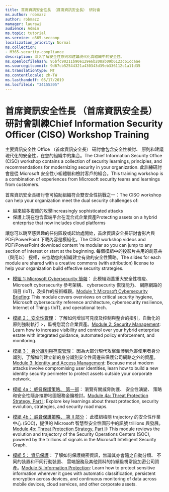 ```yaml
---
title: 首席資訊安全性長 （首席資訊安全長） 研討會
ms.author: robmazz
author: robmazz
manager: laurawi
audience: Admin
ms.topic: tutorial
ms.service: o365-seccomp
localization_priority: Normal
ms.collection:
- M365-security-compliance
description: 深入了解安全性原則和建議現代化貴組織中的安全性。
ms.openlocfilehash: 95bfc90211b90e129e6b208ab09b6123c61ccaae
ms.sourcegitcommit: 9d67cb52544321a430343d39eb336112c1a11d35
ms.translationtype: MT
ms.contentlocale: zh-TW
ms.lasthandoff: 05/17/2019
ms.locfileid: "34155305"
---
```

# <a name="chief-information-security-officer-ciso-workshop-training"></a><span data-ttu-id="d1d7d-103">首席資訊安全性長 （首席資訊安全長） 研討會訓練</span><span class="sxs-lookup"><span data-stu-id="d1d7d-103">Chief Information Security Officer (CISO) Workshop Training</span></span>

<span data-ttu-id="d1d7d-104">主要資訊安全性 Office （首席資訊安全長） 研討會包含安全性檢討、 原則和建議現代化的安全性，在您的組織中的集合。</span><span class="sxs-lookup"><span data-stu-id="d1d7d-104">The Chief Information Security Office (CISO) workshop contains a collection of security learnings, principles, and recommendations for modernizing security in your organization.</span></span> <span data-ttu-id="d1d7d-105">此訓練研討會是從 Microsoft 安全性小組體驗和檢討客戶的組合。</span><span class="sxs-lookup"><span data-stu-id="d1d7d-105">This training workshop is a combination of experiences from Microsoft security teams and learnings from customers.</span></span>

<span data-ttu-id="d1d7d-106">首席資訊安全長研討會可協助組織符合雙安全性挑戰之一：</span><span class="sxs-lookup"><span data-stu-id="d1d7d-106">The CISO workshop can help your organization meet the dual security challenges of:</span></span>

- <span data-ttu-id="d1d7d-107">越來越多複雜的攻擊</span><span class="sxs-lookup"><span data-stu-id="d1d7d-107">Increasingly sophisticated attacks</span></span>
- <span data-ttu-id="d1d7d-108">保護上現在包含雲端平台在混合式企業資產</span><span class="sxs-lookup"><span data-stu-id="d1d7d-108">Protecting assets on a hybrid enterprise that now includes cloud platforms</span></span>

<span data-ttu-id="d1d7d-109">讓您可以跳至感興趣的任何區段或起始處開始，首席資訊安全長研討會影片與 PDF/PowerPoint 下載內容是模組化。</span><span class="sxs-lookup"><span data-stu-id="d1d7d-109">The CISO workshop videos and PDF/PowerPoint download content 're modular so you can jump to any section of interest or start at the beginning.</span></span> <span data-ttu-id="d1d7d-110">每個模組中的投影片共用的創意共 （與用以） 授權，來協助您的組織建立有效的安全性策略。</span><span class="sxs-lookup"><span data-stu-id="d1d7d-110">The slides for each module are shared with a creative commons (with attribution) license to help your organization build effective security strategies.</span></span>

- <span data-ttu-id="d1d7d-111">[模組 1: Microsoft Cybersecurity 簡報](ciso-workshop-module-1.md)： 此模組涵蓋重大安全性檢疫、 Microsoft cybersecurity 參考架構、 cybersecurity 恢復能力、 網際網路的項目 (IoT)，及操作的技術概觀。</span><span class="sxs-lookup"><span data-stu-id="d1d7d-111">[Module 1: Microsoft Cybersecurity Briefing](ciso-workshop-module-1.md): This module covers overviews on critical security hygiene, Microsoft cybersecurity reference architecture, cybersecurity resilience, Internet of Things (IoT), and operational tech.</span></span>

- <span data-ttu-id="d1d7d-112">[模組 2： 安全性管理](ciso-workshop-module-2.md)： 了解如何增加可見度及控制與整合的指引，自動化的原則強制執行 >，監視您混合企業資產。</span><span class="sxs-lookup"><span data-stu-id="d1d7d-112">[Module 2: Security Management](ciso-workshop-module-2.md): Learn how to increase visibility and control over your hybrid enterprise estate with integrated guidance, automated policy enforcement, and monitoring.</span></span>

- <span data-ttu-id="d1d7d-113">[模組 3： 身分識別與存取管理](ciso-workshop-module-3.md)： 因為大部分現代攻擊牽涉到危害使用者身分識別，了解如何建立新的身分識別安全性周邊來保護公司網路之外的資產。</span><span class="sxs-lookup"><span data-stu-id="d1d7d-113">[Module 3: Identity and Access Management](ciso-workshop-module-3.md): Because most modern attacks involve compromising user identities, learn how to build a new identity security perimeter to protect assets outside your corporate network.</span></span>

- <span data-ttu-id="d1d7d-114">[模組 4a： 威脅保護策略、 第一部](ciso-workshop-module-4a.md)： 瀏覽有關威脅防護、 安全性演變、 策略和安全性隨身攜帶地圖服務金鑰檢討。</span><span class="sxs-lookup"><span data-stu-id="d1d7d-114">[Module 4a: Threat Protection Strategy, Part I](ciso-workshop-module-4a.md): Explore key learnings about threat protection, security evolution, strategies, and security road maps.</span></span>

- <span data-ttu-id="d1d7d-115">[模組 4b： 威脅保護策略、 第 II 部分](ciso-workshop-module-4b.md)： 此模組檢閱 trajectory 的安全性作業中心 (SOC)，提供的 Microsoft 智慧型安全性圖形中的訊號 trillions 與發展。</span><span class="sxs-lookup"><span data-stu-id="d1d7d-115">[Module 4b: Threat Protection Strategy, Part II](ciso-workshop-module-4b.md): This module reviews the evolution and trajectory of the Security Operations Centers (SOC), powered by the trillions of signals in the Microsoft Intelligent Security Graph.</span></span>

- <span data-ttu-id="d1d7d-116">[模組 5： 資訊保護](ciso-workshop-module-5.md)： 了解如何保護機密資訊，無論其亦會隨之自動分類、 不同的裝置和不同行動裝置、 雲端服務及其他資料的持續監視常設加密公司資產。</span><span class="sxs-lookup"><span data-stu-id="d1d7d-116">[Module 5: Information Protection](ciso-workshop-module-5.md): Learn how to protect sensitive information wherever it goes with automatic classification, persistent encryption across devices, and continuous monitoring of data across mobile devices, cloud services, and other corporate assets.</span></span>
